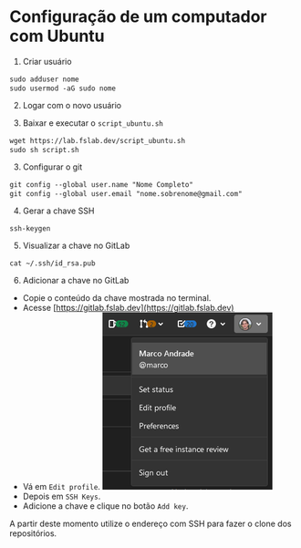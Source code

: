 # Configuração de um computador com Ubuntu

1) Criar usuário
```
sudo adduser nome
sudo usermod -aG sudo nome
```

2) Logar com o novo usuário

3) Baixar e executar o `script_ubuntu.sh`
```
wget https://lab.fslab.dev/script_ubuntu.sh
sudo sh script.sh
```

3) Configurar o git
```
git config --global user.name "Nome Completo"
git config --global user.email "nome.sobrenome@gmail.com"
```

4) Gerar a chave SSH
```
ssh-keygen
```

5) Visualizar a chave no GitLab
```
cat ~/.ssh/id_rsa.pub
```

6) Adicionar a chave no GitLab
- Copie o conteúdo da chave mostrada no terminal.
- Acesse [https://gitlab.fslab.dev](https://gitlab.fslab.dev)
- Vá em `Edit profile`.
![](gitlab-passo1.png)
- Depois em `SSH Keys`.
- Adicione a chave e clique no botão `Add key`.

A partir deste momento utilize o endereço com SSH para fazer o clone dos repositórios.
